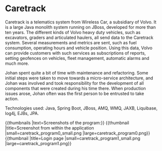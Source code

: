 # Caretrack

Caretrack is a telematics system from Wireless Car, a subsidiary of Volvo. It is a large Java monolith system running on JBoss, developed for more than ten years. The different kinds of Volvo heavy duty vehicles, such as excavators, graders and articulated haulers, all send data to the Caretrack system. Several measurements and metrics are sent, such as fuel consumption, operating hours and vehicle position. Using this data, Volvo can provide customers with such services as subscriptions of reports, setting geofences on vehicles, fleet management, automatic alarms and much more.

Johan spent quite a bit of time with maintenance and refactoring. Some initial steps were taken to move towards a micro-service architecture, and Johan was involved and took responsibility for the development of all components that were created during his time there. When production issues arose, Johan often was the first person to be entrusted to take action.

Technologies used: Java, Spring Boot, JBoss, AMQ, WMQ, JAXB, Liquibase, log4j, EJBs, JPA.

{{thumbnails |text=Screenshots of the program:}}
{{thumbnail |title=Screenshot from within the application |small=caretrack_program0_small.png |large=caretrack_program0.png}}
{{thumbnail |title=Login page |small=caretrack_program1_small.png |large=caretrack_program1.png}}
